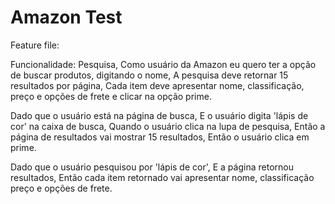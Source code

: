 # Amazon Test

Feature file:

Funcionalidade: Pesquisa,
Como usuário da Amazon eu quero ter a opção de buscar produtos, digitando o nome,
A pesquisa deve retornar 15 resultados por página,
Cada item deve apresentar nome, classificação, preço e opções de frete e clicar na opção prime.

Dado que o usuário está na página de busca,
E o usuário digita 'lápis de cor' na caixa de busca,
Quando o usuário clica na lupa de pesquisa,
Então a página de resultados vai mostrar 15 resultados,
Então o usuário clica em prime.

Dado que o usuário pesquisou por 'lápis de cor',
E a página retornou resultados,
Então cada item retornado vai apresentar nome, classificação preço e opções de frete.
